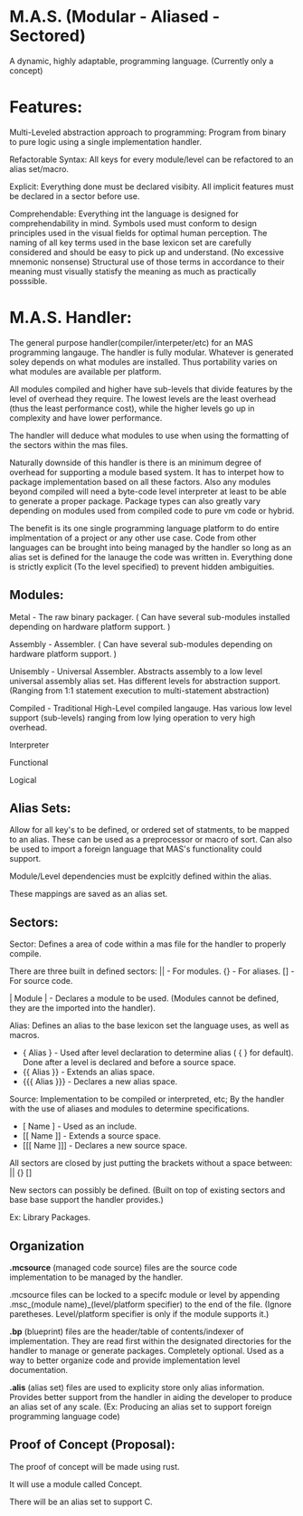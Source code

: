 # M.A.S. (Modular - Aliased - Sectored)
A dynamic, highly adaptable, programming language. (Currently only a concept)


# Features:

Multi-Leveled abstraction approach to programming: Program from binary to pure logic using a single implementation handler.

Refactorable Syntax: All keys for every module/level can be refactored to an alias set/macro.

Explicit: Everything done must be declared visibity. All implicit features must be declared in a sector before use.

Comprehendable: Everything int the language is designed for comprehendability in mind. Symbols used must conform to design principles used in the visual fields for optimal human perception. The naming of all key terms used in the base lexicon set are carefully considered and should be easy to pick up and understand. (No excessive mnemonic nonsense) Structural use of those terms in accordance to their meaning must visually statisfy the meaning as much as practically posssible.


# M.A.S. Handler:

The general purpose handler(compiler/interpeter/etc) for an MAS programming langauge. The handler is fully modular. Whatever is generated soley depends on what modules are installed. Thus portability varies on what modules are available per platform.

All modules compiled and higher have sub-levels that divide features by the level of overhead they require. The lowest levels are the least overhead (thus the least performance cost), while the higher levels go up in complexity and have lower performance.

The handler will deduce what modules to use when using the formatting of the sectors within the mas files.

Naturally downside of this handler is there is an minimum degree of overhead for supporting a module based system. It has to interpet how to package implementation based on all these factors. Also any modules beyond compiled will need a byte-code level interpreter at least to be able to generate a proper package. Package types can also greatly vary depending on modules used from compiled code to pure vm code or hybrid.

The benefit is its one single programming language platform to do entire implmentation of a project or any other use case. Code from other languages can be brought into being managed by the handler so long as an alias set is defined for the lanauge the code was written in. Everything done is strictly explicit (To the level specified) to prevent hidden ambiguities.

## Modules:
Metal - The raw binary packager.
( Can have several sub-modules installed depending on hardware platform support. )

Assembly - Assembler.
( Can have several sub-modules depending on hardware platform support. )

Unisembly - Universal Assembler. Abstracts assembly to a low level universal assembly alias set. Has different levels for abstraction support. (Ranging from 1:1 statement execution to multi-statement abstraction)

Compiled - Traditional High-Level compiled langauge. Has various low level support (sub-levels) ranging from low lying operation to very high overhead.

Interpreter

Functional

Logical


## Alias Sets:
Allow for all key's to be defined, or ordered set of statments, to be mapped to an alias. These can be used as a preprocessor or macro of sort. Can also be used to import a foreign language that MAS's functionality could support.

Module/Level dependencies must be explcitly defined within the alias.

These mappings are saved as an alias set.


## Sectors:

Sector: Defines a area of code within a mas file for the handler to properly compile.

There are three built in defined sectors: || - For modules. {} - For aliases. [] - For source code.

| Module | - Declares a module to be used. (Modules cannot be defined, they are the imported into the handler).

Alias: Defines an alias to the base lexicon set the language uses, as well as macros.

* { Alias } - Used after level declaration to determine alias ( { } for default). Done after a level is declared and before a source space.
* {{ Alias }} - Extends an alias space.
* {{{ Alias }}} - Declares a new alias space.

Source: Implementation to be compiled or interpreted, etc; By the handler with the use of aliases and modules to determine specifications.

* [ Name ] - Used as an include.
* [[ Name ]] - Extends a source space.
* [[[ Name ]]] - Declares a new source space.

All sectors are closed by just putting the brackets without a space between: || {} []

New sectors can possibly be defined. (Built on top of existing sectors and base base support the handler provides.)

Ex: Library Packages.

## Organization

**.mcsource** (managed code source) files are the source code implementation to be managed by the handler.

.mcsource files can be locked to a specifc module or level by appending .msc_(module name)_(level/platform specifier) to the end of the file. (Ignore paretheses. Level/platform specifier is only if the module supports it.)

**.bp** (blueprint) files are the header/table of contents/indexer of implementation. They are read first within the designated directories for the handler to manage or generate packages. Completely optional. Used as a way to better organize code and provide implementation level documentation.

**.alis** (alias set) files are used to explicity store only alias information. Provides better support from the handler in aiding the developer to produce an alias set of any scale. (Ex: Producing an alias set to support foreign programming language code)

## Proof of Concept (Proposal):
The proof of concept will be made using rust. 

It will use a module called Concept.

There will be an alias set to support C.
